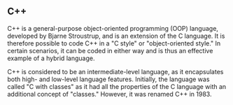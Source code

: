 ## C++

C++ is a general-purpose object-oriented programming (OOP) language, 
developed by Bjarne Stroustrup, and is an extension of the C language.
It is therefore possible to code C++ in a "C style" or "object-oriented style." 
In certain scenarios, it can be coded in either way and is thus an effective example of a hybrid language.

C++ is considered to be an intermediate-level language, as it encapsulates both high-
and low-level language features. Initially, the language was called "C with classes" as
it had all the properties of the C language with an additional concept of "classes." However, it was renamed C++ in 1983.